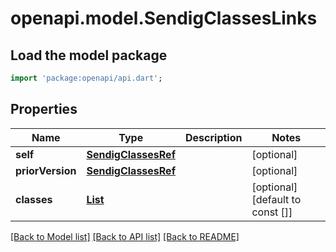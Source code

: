 # openapi.model.SendigClassesLinks

## Load the model package
```dart
import 'package:openapi/api.dart';
```

## Properties
Name | Type | Description | Notes
------------ | ------------- | ------------- | -------------
**self** | [**SendigClassesRef**](SendigClassesRef.md) |  | [optional] 
**priorVersion** | [**SendigClassesRef**](SendigClassesRef.md) |  | [optional] 
**classes** | [**List<SendigClassRefElement>**](SendigClassRefElement.md) |  | [optional] [default to const []]

[[Back to Model list]](../README.md#documentation-for-models) [[Back to API list]](../README.md#documentation-for-api-endpoints) [[Back to README]](../README.md)



